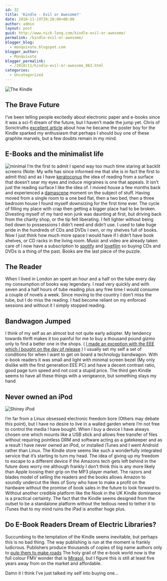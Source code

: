 ```yaml
---
id: 32
title: 'Kindle - Evil or Awesome?'
date: 2010-11-19T20:28:00+00:00
author: admin
layout: post
guid: http://www.nick-long.com/kindle-evil-or-awesome/
permalink: /kindle-evil-or-awesome/
blogger_blog:
  - monquixote.blogspot.com
blogger_author:
  - Monquixote
blogger_permalink:
  - /2010/11/kindle-evil-or-awesome_863.html
categories:
  - Uncategorized
---
```

<div>
  <p>
    <img src="http://www.nick-long.com/wp-content/uploads/2010/11/300-px-image-drk-books._V188565608_.png" alt="The Kindle " />
  </p>
  
  <h2>
    The Brave Future
  </h2>
  
  <p>
    I’ve been telling people excitedly about electronic paper and e-books since it was a sci-fi dream of the future, but I haven’t made the jump yet. Chris of Sonictruths <a href="http://sonictruths.net/2010/10/how-i-got-a-preview-of-the-kindle-3-and-totally-geeked-out/">excellent article</a> about how he became the poster boy for the Kindle sparked my enthusiasm that perhaps I should buy one of these graphite marvels, but a few doubts remain in my mind.
  </p>
  
  <h2>
    E-Books and the minimalist life
  </h2>
  
  <p>
    <img src="http://www.nick-long.com/wp-content/uploads/2010/11/minimalist.jpg" alt="minimal" /> I’m the first to admit I spend way too much time staring at backlit screens (Note: My wife has since informed me that she is in fact the first to admit this) and as I have <a href="http://en.wikipedia.org/wiki/Keratoconus">keratoconus</a> the idea of reading from a surface that doesn’t sear my eyes and induce migraines is one that appeals. It isn’t just the reading surface I like the idea of. I moved house a few months back and experienced a <a href="http://en.wikipedia.org/wiki/Conversion_of_Paul#Popular_usage">damascene</a> moment on the subject of stuff. Having moved from a single room to a one bed flat, then a two bed, then a three bedroom house I found myself downsizing for the first time ever. The cycle of filling my place with crap then getting a bigger place had to be broken. Divesting myself of my hard won junk was daunting at first, but driving back from the charity shop, or the tip felt liberating. I felt lighter without being tied down to possessions I didn’t need and didn’t use. I used to take huge pride in the hundreds of CDs and DVDs I own, or my shelves full of books. Now I just think how much more space I would have if I didn’t have book shelves, or CD racks in the living room. Music and video are already taken care of I now have a subscription to <a href="http://www.spotify.com/">spotify</a> and <a href="http://www.lovefilm.com/">lovefilm</a> so buying CDs and DVDs is a thing of the past. Books are the last piece of the puzzle.
  </p>
  
  <h2>
    The Reader
  </h2>
  
  <p>
    When I lived in London an spent an hour and a half on the tube every day my consumption of books way legendary. I read very quickly and with seven and a half hours of tube reading plus any free time I would consume a couple of novels a week. Since moving to the country I don’t miss the tube, but I do miss the reading. I had become reliant on my enforced sessions and without it I simply stopped reading.
  </p>
  
  <h2>
    Bandwagon Jumped
  </h2>
  
  <p>
    I think of my self as an almost but not quite early adopter. My tendency towards thrift makes it too painful for me to buy a thousand pound gizmo only to find a better one in the shops. ( <a href="http://monquixote.blogspot.com/2007/11/review-asus-eee-pc.html">I made an exception with the EEE which I bought on the day of release</a> ) I usually set my self a set of conditions for when I want to get on board a technology bandwagon. With e-book readers it was small and light with minimal screen bezel (My only dislike with the first generation EEE PC) and have a decent contrast ratio, good page turn speed and not cost a stupid price. The third gen Kindle seems to have all these things with a vengeance, but something stays my hand
  </p>
  
  <h2>
    Never owned an iPod
  </h2>
  
  <p>
    <img src="http://www.nick-long.com/wp-content/uploads/2010/11/wikipedia-on-ipod.jpg" alt="Shiney iPod" />
  </p>
  
  <p>
    I’m far from a Linux obsessed electronic freedom bore (Others may debate this point), but I have no desire to live in a walled garden where I’m not free to control the media I have bought. When I buy a device I have always chosen one which mounts like a USB stick and allows free transfer of files without requiring pointless DRM and software acting as a gatekeeper and as a result I have never owned an iPod, or installed iTunes and I went Android rather than Linux. The Kindle store seems like such a wonderfully integrated service that it’s starting to turn my head. The idea of giving up my freedom to escape to a different device if the Amazons tech gets left behind in the future does worry me although frankly I don’t think this is any more likely than Apple loosing their grip on the MP3 player market. The razors and blades model of selling the readers and the books allows Amazon to soundly undercut the likes of Sony who have to make a profit on the hardware without the promise of book sales in the future to look forward to. Without another credible platform like the Nook in the UK Kindle dominance is a practical certainty. The fact that the Kindle seems designed from the outset to be a standalone platform without the tedious need to tether it to iTunes that to my mind ruins the iPad is another huge plus.
  </p>
  
  <h2>
    Do E-Book Readers Dream of Electric Libraries?
  </h2>
  
  <p>
    Succumbing to the temptation of the Kindle seems inevitable, but perhaps this is no bad thing. The way publishing is run at the moment is frankly ludicrous. Publishers produce thousands of copies of big name authors only to <a href="http://news.bbc.co.uk/1/hi/england/west_midlands/3330245.stm_%20when%20they%20don't%20sell.%20I%20hope%20E-Readers%20create%20a%20new%20era%20for%20books%20where%20it%20becomes%20easier%20for%20writers%20to%20self%20publish%20and%20creates%20an%20infinite%20tail%20where%20books%20never%20need%20to%20go%20out%20of%20print%20(I%20once%20tried%20to%20buy%20a%20sub%2010%20year%20old%20Pulitzer%20prize%20winning%20book%20only%20to%20discover%20it%20was%20out%20of%20print">pulp them to make roads</a> The holy grail of the e-book world now is the full colour FMV wonder that is <a href="http://www.mirasoldisplays.com/ereader">Mirasol</a>, but I figure this is still at least five years away from on the market and affordable.
  </p>
  
  <p>
    Damn it I think I’ve just talked my self into buying one…
  </p>
</div>